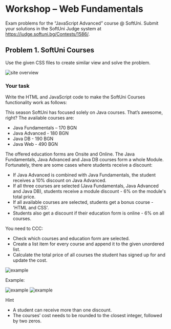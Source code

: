 # Workshop – Web Fundamentals

Exam problems for the “JavaScript Advanced” course @ SoftUni. Submit your solutions in the SoftUni Judge system at https://judge.softuni.bg/Contests/1586/.

## Problem 1. SoftUni Courses

Use the given CSS files to create similar view and solve the problem.

![site overview]("../z_resources/front-end-basics/media/image1.png")

### Your task

Write the HTML and JavaScript code to make the SoftUni Courses functionality work as follows: 

This season SoftUni has focused solely on Java courses. That’s awesome, right? The 
available courses are:

- Java Fundamentals – 170 BGN
- Java Advanced - 180 BGN
- Java DB - 190 BGN
- Java Web - 490 BGN

The offered education forms are Onsite and Online.
The Java Fundamentals, Java Advanced and Java DB courses form a whole Module.
Fortunately, there are some cases where students receive a discount:

- If Java Advanced is combined with Java Fundamentals, the student receives a 10% discount on Java Advanced.
- If all three courses are selected (Java Fundamentals, Java Advanced and Java DB), students receive a module discount - 6% on the module's total price.
- If all available courses are selected, students get a bonus course - 'HTML and CSS'.
- Students also get a discount if their education form is online - 6% on all courses.

You need to CCC:

- Check which courses and education form are selected.
- Create a list item for every course and append it to the given unordered list.
- Calculate the total price of all courses the student has signed up for and update the cost.

![example]("../z_resources/front-end-basics/media/image2.png")

Example:

![example]("../z_resources/front-end-basics/media/image3.png")
![example]("../z_resources/front-end-basics/media/image4.png")

Hint

- A student can receive more than one discount.
- The courses’ cost needs to be rounded to the closest integer, followed by two zeros.
